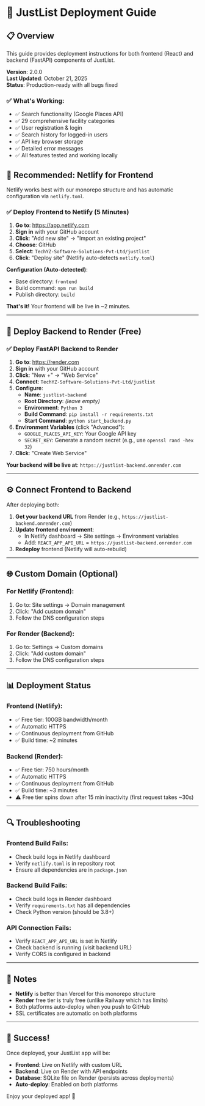 # 🚀 JustList Deployment Guide

## 📋 Overview

This guide provides deployment instructions for both frontend (React) and backend (FastAPI) components of JustList.

**Version**: 2.0.0  
**Last Updated**: October 21, 2025  
**Status**: Production-ready with all bugs fixed

### ✅ **What's Working:**
- ✅ Search functionality (Google Places API)
- ✅ 29 comprehensive facility categories
- ✅ User registration & login
- ✅ Search history for logged-in users
- ✅ API key browser storage
- ✅ Detailed error messages
- ✅ All features tested and working locally

## 🎯 **Recommended: Netlify for Frontend**

Netlify works best with our monorepo structure and has automatic configuration via `netlify.toml`.

### ✅ Deploy Frontend to Netlify (5 Minutes)

1. **Go to**: https://app.netlify.com
2. **Sign in** with your GitHub account
3. **Click**: "Add new site" → "Import an existing project"
4. **Choose**: GitHub
5. **Select**: `TechYZ-Software-Solutions-Pvt-Ltd/justlist`
6. **Click**: "Deploy site" (Netlify auto-detects `netlify.toml`)

**Configuration (Auto-detected)**:
- Base directory: `frontend`
- Build command: `npm run build`
- Publish directory: `build`

**That's it!** Your frontend will be live in ~2 minutes.

---

## 🔧 Deploy Backend to Render (Free)

### ✅ Deploy FastAPI Backend to Render

1. **Go to**: https://render.com
2. **Sign in** with your GitHub account
3. **Click**: "New +" → "Web Service"
4. **Connect**: `TechYZ-Software-Solutions-Pvt-Ltd/justlist`
5. **Configure**:
   - **Name**: `justlist-backend`
   - **Root Directory**: *(leave empty)*
   - **Environment**: `Python 3`
   - **Build Command**: `pip install -r requirements.txt`
   - **Start Command**: `python start_backend.py`
6. **Environment Variables** (click "Advanced"):
   - `GOOGLE_PLACES_API_KEY`: Your Google API key
   - `SECRET_KEY`: Generate a random secret (e.g., use `openssl rand -hex 32`)
7. **Click**: "Create Web Service"

**Your backend will be live at**: `https://justlist-backend.onrender.com`

---

## ⚙️ Connect Frontend to Backend

After deploying both:

1. **Get your backend URL** from Render (e.g., `https://justlist-backend.onrender.com`)
2. **Update frontend environment**:
   - In Netlify dashboard → Site settings → Environment variables
   - Add: `REACT_APP_API_URL` = `https://justlist-backend.onrender.com`
3. **Redeploy** frontend (Netlify will auto-rebuild)

---

## 🌐 Custom Domain (Optional)

### For Netlify (Frontend):
1. Go to: Site settings → Domain management
2. Click: "Add custom domain"
3. Follow the DNS configuration steps

### For Render (Backend):
1. Go to: Settings → Custom domains
2. Click: "Add custom domain"
3. Follow the DNS configuration steps

---

## 📊 Deployment Status

### Frontend (Netlify):
- ✅ Free tier: 100GB bandwidth/month
- ✅ Automatic HTTPS
- ✅ Continuous deployment from GitHub
- ✅ Build time: ~2 minutes

### Backend (Render):
- ✅ Free tier: 750 hours/month
- ✅ Automatic HTTPS
- ✅ Continuous deployment from GitHub
- ✅ Build time: ~3 minutes
- ⚠️ Free tier spins down after 15 min inactivity (first request takes ~30s)

---

## 🔍 Troubleshooting

### Frontend Build Fails:
- Check build logs in Netlify dashboard
- Verify `netlify.toml` is in repository root
- Ensure all dependencies are in `package.json`

### Backend Build Fails:
- Check build logs in Render dashboard
- Verify `requirements.txt` has all dependencies
- Check Python version (should be 3.8+)

### API Connection Fails:
- Verify `REACT_APP_API_URL` is set in Netlify
- Check backend is running (visit backend URL)
- Verify CORS is configured in backend

---

## 📝 Notes

- **Netlify** is better than Vercel for this monorepo structure
- **Render** free tier is truly free (unlike Railway which has limits)
- Both platforms auto-deploy when you push to GitHub
- SSL certificates are automatic on both platforms

---

## 🎉 Success!

Once deployed, your JustList app will be:
- **Frontend**: Live on Netlify with custom URL
- **Backend**: Live on Render with API endpoints
- **Database**: SQLite file on Render (persists across deployments)
- **Auto-deploy**: Enabled on both platforms

Enjoy your deployed app! 🚀

